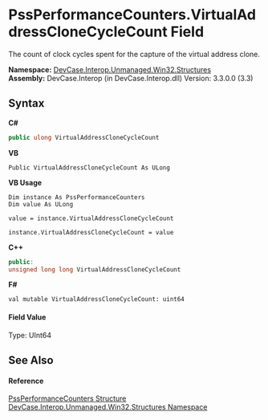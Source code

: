 # PssPerformanceCounters.VirtualAddressCloneCycleCount Field
 

The count of clock cycles spent for the capture of the virtual address clone.

**Namespace:**&nbsp;<a href="N_DevCase_Interop_Unmanaged_Win32_Structures">DevCase.Interop.Unmanaged.Win32.Structures</a><br />**Assembly:**&nbsp;DevCase.Interop (in DevCase.Interop.dll) Version: 3.3.0.0 (3.3)

## Syntax

**C#**<br />
``` C#
public ulong VirtualAddressCloneCycleCount
```

**VB**<br />
``` VB
Public VirtualAddressCloneCycleCount As ULong
```

**VB Usage**<br />
``` VB Usage
Dim instance As PssPerformanceCounters
Dim value As ULong

value = instance.VirtualAddressCloneCycleCount

instance.VirtualAddressCloneCycleCount = value
```

**C++**<br />
``` C++
public:
unsigned long long VirtualAddressCloneCycleCount
```

**F#**<br />
``` F#
val mutable VirtualAddressCloneCycleCount: uint64
```


#### Field Value
Type: UInt64

## See Also


#### Reference
<a href="T_DevCase_Interop_Unmanaged_Win32_Structures_PssPerformanceCounters">PssPerformanceCounters Structure</a><br /><a href="N_DevCase_Interop_Unmanaged_Win32_Structures">DevCase.Interop.Unmanaged.Win32.Structures Namespace</a><br />